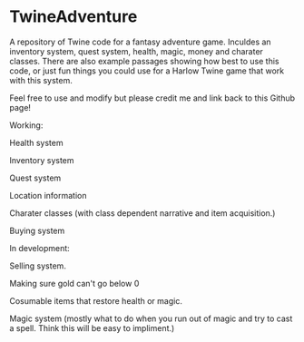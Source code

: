 # TwineAdventure
A repository of Twine code for a fantasy adventure game. Inculdes an inventory system, quest system, health, magic, money and charater classes.
There are also example passages showing how best to use this code, or just fun things you could use for a Harlow Twine game that work with this system.


Feel free to use and modify but please credit me and link back to this Github page!

Working:


Health system

Inventory system

Quest system

Location information

Charater classes (with class dependent narrative and item acquisition.)

Buying system


In development:

Selling system.

Making sure gold can't go below 0

Cosumable items that restore health or magic.

Magic system (mostly what to do when you run out of magic and try to cast a spell. Think this will be easy to impliment.)


